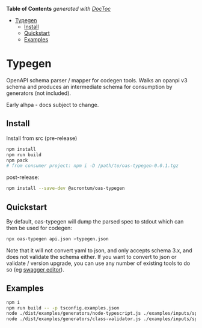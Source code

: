<!-- START doctoc generated TOC please keep comment here to allow auto update -->
<!-- DON'T EDIT THIS SECTION, INSTEAD RE-RUN doctoc TO UPDATE -->
**Table of Contents**  *generated with [DocToc](https://github.com/thlorenz/doctoc)*

- [Typegen](#typegen)
  - [Install](#install)
  - [Quickstart](#quickstart)
  - [Examples](#examples)

<!-- END doctoc generated TOC please keep comment here to allow auto update -->

# Typegen

OpenAPI schema parser / mapper for codegen tools. Walks an opanpi v3 schema and produces an intermediate schema for consumption by generators (not included).  

Early alhpa - docs subject to change.


## Install

Install from src (pre-release)
```bash
npm install
npm run build
npm pack
# from consumer project: npm i -D /path/to/oas-typegen-0.0.1.tgz
```

post-release:
```bash
npm install --save-dev @acrontum/oas-typegen
```


## Quickstart

By default, oas-typegen will dump the parsed spec to stdout which can then be used for codegen:
```bash
npx oas-typegen api.json >typegen.json
```

Note that it will not convert yaml to json, and only accepts schema 3.x, and does not validate the schema either. If you want to convert to json or validate / version upgrade, you can use any number of existing tools to do so (eg [swagger editor](https://editor.swagger.io/)).  


## Examples

```bash
npm i
npm run build -- -p tsconfig.examples.json
node ./dist/examples/generators/node-typescript.js ./examples/inputs/spec.json ./outputs/typings/node-typescript/
node ./dist/examples/generators/class-validator.js ./examples/inputs/spec.json ./outputs/typings/class-validator/
```
